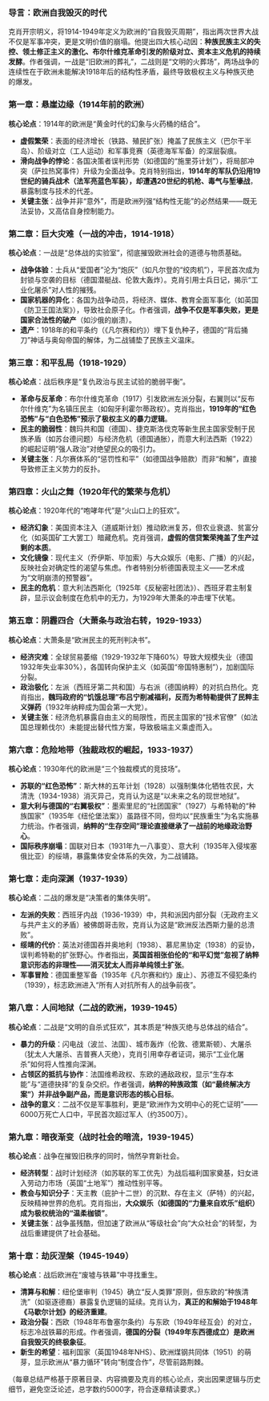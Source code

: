 
### 导言：欧洲自我毁灭的时代  
克肖开宗明义，将1914-1949年定义为欧洲的“自我毁灭周期”，指出两次世界大战不仅是军事冲突，更是文明价值的崩塌。他提出四大核心动因：**种族民族主义的失控、领土修正主义的激化、布尔什维克革命引发的阶级对立、资本主义危机的持续发酵**。作者强调，一战是“旧欧洲的葬礼”，二战则是“文明的火葬场”，两场战争的连续性在于欧洲未能解决1918年后的结构性矛盾，最终导致极权主义与种族灭绝的爆发。


### 第一章：悬崖边缘（1914年前的欧洲）  
**核心论点**：1914年的欧洲是“黄金时代的幻象与火药桶的结合”。  
- **虚假繁荣**：表面的经济增长（铁路、殖民扩张）掩盖了民族主义（巴尔干半岛）、阶级对立（工人运动）和军事竞赛（英德海军军备）的深层裂痕。  
- **滑向战争的悖论**：各国决策者误判形势（如德国的“施里芬计划”），将局部冲突（萨拉热窝事件）升级为全面战争。克肖特别指出，**1914年的军队仍沿用19世纪的骑兵战术（法军亮蓝色军装），却遭遇20世纪的机枪、毒气与堑壕战**，暴露制度与技术的代差。  
- **关键主张**：战争并非“意外”，而是欧洲列强“结构性无能”的必然结果——既无法妥协，又高估自身控制能力。


### 第二章：巨大灾难（一战的冲击，1914-1918）  
**核心论点**：一战是“总体战的实验室”，彻底摧毁欧洲社会的道德与物质基础。  
- **战争体验**：士兵从“爱国者”沦为“炮灰”（如凡尔登的“绞肉机”），平民首次成为封锁与空袭的目标（德国潜艇战、伦敦大轰炸）。克肖引用士兵日记，揭示“工业化屠杀”对人性的摧残。  
- **国家机器的异化**：各国为战争动员，将经济、媒体、教育全面军事化（如英国《防卫王国法案》），导致社会原子化。作者强调，**战争不仅是军事失败，更是国家合法性的破产**（如沙俄的崩溃）。  
- **遗产**：1918年的和平条约（《凡尔赛和约》）埋下复仇种子，德国的“背后捅刀”神话与奥匈帝国的解体，为二战铺垫了民族主义温床。


### 第三章：和平乱局（1918-1929）  
**核心论点**：战后秩序是“复仇政治与民主试验的脆弱平衡”。  
- **革命与反革命**：布尔什维克革命（1917）引发欧洲左派分裂，右翼则以“反布尔什维克”为名镇压民主（如匈牙利霍尔蒂政权）。克肖指出，**1919年的“红色恐怖”与“白色恐怖”预示了极权主义的暴力逻辑**。  
- **民主的脆弱性**：魏玛共和国（德国）、捷克斯洛伐克等新生民主国家受制于民族矛盾（如苏台德问题）与经济危机（德国通胀），而意大利法西斯（1922）的崛起证明“强人政治”对绝望民众的吸引力。  
- **关键主张**：凡尔赛体系的“惩罚性和平”（如德国战争赔款）而非“和解”，直接导致修正主义势力的反扑。


### 第四章：火山之舞（1920年代的繁荣与危机）  
**核心论点**：1920年代的“咆哮年代”是“火山口上的狂欢”。  
- **经济幻象**：美国资本注入（道威斯计划）推动欧洲复苏，但农业衰退、贫富分化（如英国矿工大罢工）暗藏危机。克肖强调，**虚假的信贷繁荣掩盖了生产过剩的本质**。  
- **文化镜像**：现代主义（乔伊斯、毕加索）与大众娱乐（电影、广播）的兴起，反映社会对确定性的渴望与焦虑。作者特别分析德国表现主义——艺术成为“文明崩溃的预警器”。  
- **民主的危机**：意大利法西斯化（1925年《反秘密社团法》）、西班牙君主制复辟，显示议会制度在危机中的无力，为1929年大萧条的冲击埋下伏笔。


### 第五章：阴霾四合（大萧条与政治右转，1929-1933）  
**核心论点**：大萧条是“欧洲民主的死刑判决书”。  
- **经济灾难**：全球贸易萎缩（1929-1932年下降60%）导致大规模失业（德国1932年失业率30%），各国转向保护主义（如英国“帝国特惠制”），加剧国际分裂。  
- **政治极化**：左派（西班牙第二共和国）与右派（德国纳粹）的对抗白热化。克肖指出，**魏玛政府的“饥饿总理”布吕宁削减福利，反而为希特勒提供了民粹主义弹药**（1932年纳粹成为国会第一大党）。  
- **关键主张**：经济危机暴露自由主义的局限性，而民主国家的“技术官僚”（如法国总理赖伐尔）未能提出替代性方案，导致极端主义乘虚而入。


### 第六章：危险地带（独裁政权的崛起，1933-1937）  
**核心论点**：1930年代的欧洲是“三个独裁模式的竞技场”。  
- **苏联的“红色恐怖”**：斯大林的五年计划（1928）以强制集体化牺牲农民，大清洗（1934-1938）消灭异己，克肖认为这是“以未来之名的现世地狱”。  
- **意大利与德国的“右翼极权”**：墨索里尼的“社团国家”（1927）与希特勒的“种族国家”（1935年《纽伦堡法案》）虽路径不同，但均以“民族重生”为名实施暴力统治。作者强调，**纳粹的“生存空间”理论直接继承了一战前的地缘政治野心**。  
- **国际秩序崩塌**：国联对日本（1931年九一八事变）、意大利（1935年入侵埃塞俄比亚）的绥靖，暴露集体安全体系的失效，为二战铺路。


### 第七章：走向深渊（1937-1939）  
**核心论点**：二战的爆发是“决策者的集体失明”。  
- **左派的失败**：西班牙内战（1936-1939）中，共和派因内部分裂（无政府主义与共产主义的矛盾）被佛朗哥击败，克肖认为这是“欧洲反法西斯力量的总溃败”。  
- **绥靖的代价**：英法对德国吞并奥地利（1938）、慕尼黑协定（1938）的妥协，误判希特勒的扩张野心。作者指出，**英国首相张伯伦的“和平幻觉”忽视了纳粹意识形态的非理性——消灭犹太人而非单纯领土扩张**。  
- **军事冒险**：德国重整军备（1935年《凡尔赛和约》废止）、苏德互不侵犯条约（1939），标志欧洲进入“所有人对抗所有人的战争前夜”。


### 第八章：人间地狱（二战的欧洲，1939-1945）  
**核心论点**：二战是“文明的自杀式狂欢”，其本质是“种族灭绝与总体战的结合”。  
- **暴力的升级**：闪电战（波兰、法国）、城市轰炸（伦敦、德累斯顿）、大屠杀（犹太人大屠杀、吉普赛人灭绝），克肖引用幸存者证词，揭示“工业化屠杀”如何将人性推向深渊。  
- **占领区的抵抗与协作**：法国维希政权、东欧的通敌政权，显示“生存本能”与“道德抉择”的复杂交织。作者强调，**纳粹的种族政策（如“最终解决方案”）并非战争副产品，而是意识形态的核心目标**。  
- **战争的意义**：二战不仅是军事胜利，更是“欧洲作为文明中心的死亡证明”——6000万死亡人口中，平民首次超过军人（约3500万）。


### 第九章：暗夜渐变（战时社会的暗流，1939-1945）  
**核心论点**：战争在摧毁旧秩序的同时，悄然孕育新社会。  
- **经济转型**：战时计划经济（如苏联的军工优先）为战后福利国家奠基，妇女进入劳动力市场（英国“土地军”）推动性别平等。  
- **教会与知识分子**：天主教（庇护十二世）的沉默、存在主义（萨特）的兴起，反映精神世界的危机。克肖指出，**大众娱乐（如德国的“力量来自欢乐”组织）成为极权统治的“温柔枷锁”**。  
- **关键主张**：战争虽残酷，但加速了欧洲从“等级社会”向“大众社会”的转型，为战后重建提供了社会基础。


### 第十章：劫灰涅槃（1945-1949）  
**核心论点**：战后欧洲在“废墟与铁幕”中寻找重生。  
- **清算与和解**：纽伦堡审判（1945）确立“反人类罪”原则，但东欧的“种族清洗”（如驱逐德裔）暴露复仇逻辑的延续。克肖认为，**真正的和解始于1948年《马歇尔计划》的经济重建**。  
- **政治分裂**：西欧（1948年布鲁塞尔条约）与东欧（1949年经互会）的对立，标志冷战铁幕的形成。作者强调，**德国的分裂（1949年东西德成立）是欧洲自我毁灭的终极象征**。  
- **新生的希望**：福利国家（英国1948年NHS）、欧洲煤钢共同体（1951）的萌芽，显示欧洲从“暴力循环”转向“制度合作”，尽管前路荆棘。


（每章总结严格基于原著目录、内容摘要及克肖的核心论点，突出因果逻辑与历史细节，避免空泛论述，总字数约5000字，符合逐章精读要求。）